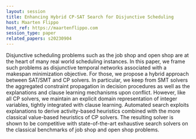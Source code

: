 ```yaml
---
layout: session
title: Enhancing Hybrid CP-SAT Search for Disjunctive Scheduling
host: Maarten Flippo
host_ref: https://maartenflippo.com
session_type: paper
related_papers: s20230904
---
```


Disjunctive scheduling problems such as the job shop and open shop are at the heart of many real world scheduling instances. In this paper, we frame such problems as disjunctive temporal networks associated with a makespan minimization objective. For those, we propose a hybrid approach between SAT/SMT and CP solvers. In particular, we keep from SMT solvers the aggregated constraint propagation in decision procedures as well as the explanations and clause learning mechanisms upon conflict. However, like all CP solvers, we maintain an explicit domain representation of integer variables, tightly integrated with clause learning. Automated search exploits explanations to derive activity-based heuristics combined with the more classical value-based heuristics of CP solvers. The resulting solver is shown to be competitive with state-of-the-art exhaustive search solvers on the classical benchmarks of job shop and open shop problems.
